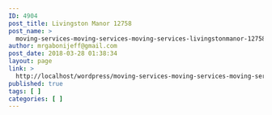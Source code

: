 ```yaml
---
ID: 4904
post_title: Livingston Manor 12758
post_name: >
  moving-services-moving-services-moving-services-livingstonmanor-12758
author: mrgabonijeff@gmail.com
post_date: 2018-03-28 01:38:34
layout: page
link: >
  http://localhost/wordpress/moving-services-moving-services-moving-services-livingstonmanor-12758/
published: true
tags: [ ]
categories: [ ]
---
```

